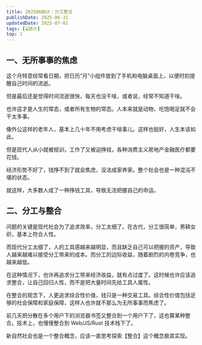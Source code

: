 ```yaml
---
title: 202506结计：分工整合
publishDate: 2025-06-31
updatedDate: 2025-07-01
tags: [⌛结计]
top: 1
---
```


## 一、无所事事的焦虑

这个月特意经常看日期，把日历“月”小组件放到了手机和电脑桌面上，以便时刻提醒自己时间的流逝。

但是最后还是觉得时间流逝很快，每天也没干啥，或者说，经常不知道干啥。

也许这才是人生的常态，或者所有生物的常态。人本来就是动物，吃饱喝足就不会干太多事。

像外公这样的老年人，基本上几十年不用考虑干啥事儿。这样也挺好，人生本该如此。

但是现代人从小就被规训，工作了又被迫挣钱，各种消费主义房地产金融医疗都要花钱。

经济形势不好了，钱挣不到了就会焦虑，没法成家养家。整个社会也是一种混沌不堪的状态。

就这样，大多数人成了一种挣钱工具，导致无法把握自己的命运。

## 二、分工与整合

问题的关键是现代社会为了追求效率，分工太细了。在古代，分工很简单，男耕女织，基本上符合人性。

而现代分工太细了，人的工具感越来越明显，而且缺乏自己可以把握的资产，导致人越来越难以接受分工带来的成本。而分工的边际收益，随着剧烈的内卷竞争，也越来越低。

在这种情况下，也许再追求分工带来经济收益，就有点过度了。这时候也许应该追求整合，让自己回归人性，而不是把大量时间先给工具人属性。

在整合的观念下，人更追求综合性价值，钱只是一种交易工具。综合性价值包括足够的社会保障和家庭保障，这样人也许就不那么为无所事事而焦虑了。

前几天把分散在多个用户下的浏览器书签又整合到一个用户下了，这也算某种整合。技术上，也慢慢整合到 Web/JS/Rust 技术栈下了。

新自然社会也是一个整合概念，应该一直思考探索【整合】这个概念极其实现。

